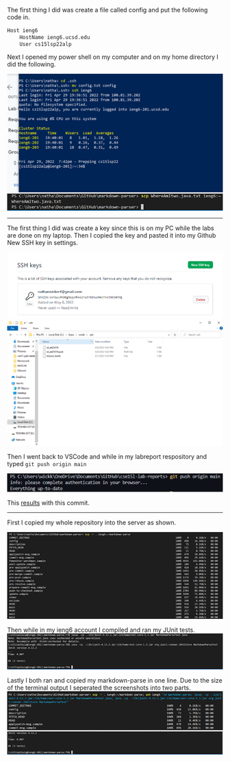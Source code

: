 The first thing I did was create a file called
config and put the following code in.

``` 
Host ieng6
    HostName ieng6.ucsd.edu
    User cs15lsp22alp
```

Next I opened my power shell on my computer and on my 
home directory I did the following.

![login](ssh-config.png)
![scp](labrep3scp.png)

---
The first thing I did was create a key since this is on
my PC while the labs are done on my laptop.
Then I copied the key and pasted it into my Github 
New SSH key in settings.

![sshKey](labrep3sshKey.PNG)
![keyloc](labrep3keyloc.PNG)

Then I went back to VSCode and while in my labreport
respository and typed ``` git push origin main ```

![gitPush](labReport3.PNG)

This [results](https://github.com/NateWick4/cse15l-lab-reports/commit/b7dd2a1c8d8bff5069712c6989c5a8310450182d) with this commit.

---
First I copied my whole repository into the server as shown.

![partone](labrep33-1.png)

Then while in my ieng6 account I compiled and ran my JUnit tests.
![parttwo](labrep33-2.png)

Lastly I both ran and copied my markdown-parse in one line.
Due to the size of the terminal output I seperated the screenshots
into two parts.
![partthree](labrep33-3.png)
![partthree](labrep33-2.2.PNG)
